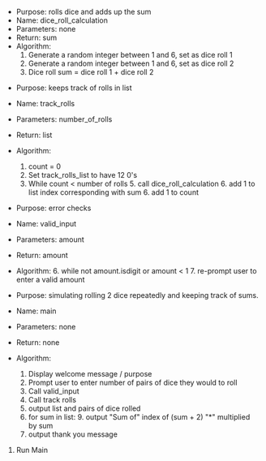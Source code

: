 
- Purpose:  rolls dice and adds up the sum
- Name: dice_roll_calculation
- Parameters: none
- Return: sum
- Algorithm:
   1. Generate a random integer between 1 and 6, set as dice roll 1 
   2. Generate a random integer between 1 and 6, set as dice roll 2 
   3. Dice roll sum = dice roll 1 + dice roll 2

* Purpose: keeps track of rolls in list
* Name: track_rolls
* Parameters: number_of_rolls
* Return: list
* Algorithm:
    1. count = 0
    2. Set track_rolls_list to have 12 0's
    2. While count < number of rolls
       5. call dice_roll_calculation
       6. add 1 to list index corresponding with sum
       6. add 1 to count


* Purpose: error checks
* Name: valid_input
* Parameters: amount
* Return: amount
* Algorithm:
    6. while not amount.isdigit or amount < 1
    7. re-prompt user to enter a valid amount



* Purpose: simulating rolling 2 dice repeatedly and keeping track of sums.
* Name: main
* Parameters: none
* Return: none
* Algorithm:
    1. Display welcome message / purpose
    2. Prompt user to enter number of pairs of dice they would to roll
    3. Call valid_input
    4. Call track rolls
    7. output list and pairs of dice rolled
    8. for sum in list:
       9. output "Sum of" index of (sum + 2) "*" multiplied by sum
    10. output thank you message

1. Run Main
   

